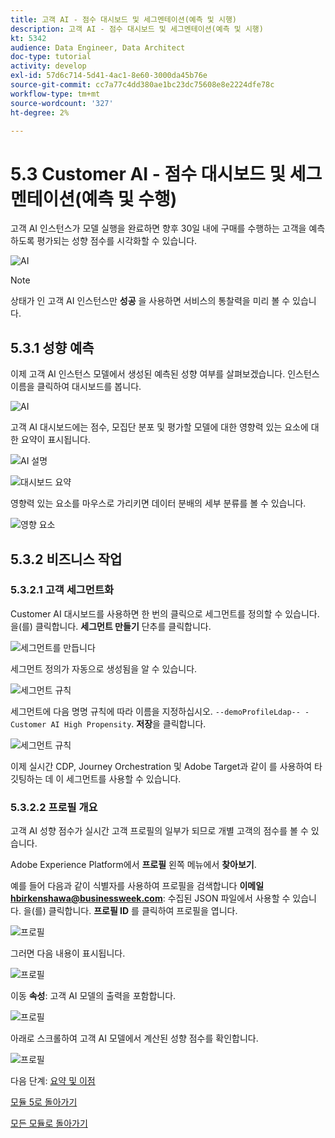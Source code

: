 ```yaml
---
title: 고객 AI - 점수 대시보드 및 세그멘테이션(예측 및 시행)
description: 고객 AI - 점수 대시보드 및 세그멘테이션(예측 및 시행)
kt: 5342
audience: Data Engineer, Data Architect
doc-type: tutorial
activity: develop
exl-id: 57d6c714-5d41-4ac1-8e60-3000da45b76e
source-git-commit: cc7a77c4dd380ae1bc23dc75608e8e2224dfe78c
workflow-type: tm+mt
source-wordcount: '327'
ht-degree: 2%

---
```


# 5.3 Customer AI - 점수 대시보드 및 세그멘테이션(예측 및 수행)

고객 AI 인스턴스가 모델 실행을 완료하면 향후 30일 내에 구매를 수행하는 고객을 예측하도록 평가되는 성향 점수를 시각화할 수 있습니다.

![AI](./images/caimodels.png)

>[!NOTE]
>
>상태가 인 고객 AI 인스턴스만 **성공** 을 사용하면 서비스의 통찰력을 미리 볼 수 있습니다.

## 5.3.1 성향 예측

이제 고객 AI 인스턴스 모델에서 생성된 예측된 성향 여부를 살펴보겠습니다. 인스턴스 이름을 클릭하여 대시보드를 봅니다.

![AI](./images/caimodels1.png)

고객 AI 대시보드에는 점수, 모집단 분포 및 평가할 모델에 대한 영향력 있는 요소에 대한 요약이 표시됩니다.

![AI 설명](./images/caidescription.png)

![대시보드 요약](./images/caidashboard.png)

영향력 있는 요소를 마우스로 가리키면 데이터 분배의 세부 분류를 볼 수 있습니다.

![영향 요소](./images/caiinfluencefactors.png)

## 5.3.2 비즈니스 작업

### 5.3.2.1 고객 세그먼트화

Customer AI 대시보드를 사용하면 한 번의 클릭으로 세그먼트를 정의할 수 있습니다. 을(를) 클릭합니다. **세그먼트 만들기** 단추를 클릭합니다.

![세그먼트를 만듭니다](./images/caiinfluencefactors1.png)

세그먼트 정의가 자동으로 생성됨을 알 수 있습니다.

![세그먼트 규칙](./images/caicreatesegment.png)

세그먼트에 다음 명명 규칙에 따라 이름을 지정하십시오. `--demoProfileLdap-- - Customer AI High Propensity`. **저장**&#x200B;을 클릭합니다.

![세그먼트 규칙](./images/caicreatesegment1.png)

이제 실시간 CDP, Journey Orchestration 및 Adobe Target과 같이 를 사용하여 타깃팅하는 데 이 세그먼트를 사용할 수 있습니다.

### 5.3.2.2 프로필 개요

고객 AI 성향 점수가 실시간 고객 프로필의 일부가 되므로 개별 고객의 점수를 볼 수 있습니다.

Adobe Experience Platform에서 **프로필** 왼쪽 메뉴에서 **찾아보기**.

예를 들어 다음과 같이 식별자를 사용하여 프로필을 검색합니다 **이메일 hbirkenshawa@businessweek.com**: 수집된 JSON 파일에서 사용할 수 있습니다. 을(를) 클릭합니다. **프로필 ID** 를 클릭하여 프로필을 엽니다.

![프로필](./images/profile1.png)

그러면 다음 내용이 표시됩니다.

![프로필](./images/profile2.png)

이동 **속성**: 고객 AI 모델의 출력을 포함합니다.

![프로필](./images/profile3.png)

아래로 스크롤하여 고객 AI 모델에서 계산된 성향 점수를 확인합니다.

![프로필](./images/profile4.png)

다음 단계: [요약 및 이점](./summary.md)

[모듈 5로 돌아가기](./intelligent-services.md)

[모든 모듈로 돌아가기](./../../overview.md)
